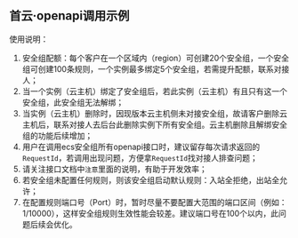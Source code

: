 ## 首云·openapi调用示例

使用说明：

1. 安全组配额：每个客户在一个区域内（region）可创建20个安全组，一个安全组可创建100条规则，一个实例最多绑定5个安全组，若需提升配额，联系对接人；
2. 当一个实例（云主机）绑定了安全组后，若此实例（云主机）有且只有这一个安全组，此安全组无法解绑；
3. 当实例（云主机）删除时，因现版本云主机侧未对接安全组，故请客户删除云主机后，联系对接人去后台此删除实例下所有安全组。云主机删除且解绑安全组的功能后续增加；
4. 用户在调用ecs安全组所有openapi接口时，建议留存每次请求返回的`RequestId`，若调用出现问题，方便拿`RequestId`找对接人排查问题；
5. 请关注接口文档中`注意`里面的说明，有助于开发效率；
6. 若安全组未配置任何规则，则该安全组启动默认规则：入站全拒绝，出站全允许；
7. 在配置规则端口号（Port）时，暂时尽量不要配置大范围的端口区间（例如：1/10000），这样安全组规则生效性能会较差。建议端口号在100个以内，此问题后续会优化。
